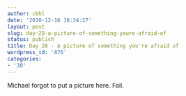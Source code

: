 ```yaml
---
author: cbhl
date: '2010-12-16 18:34:27'
layout: post
slug: day-28-a-picture-of-something-youre-afraid-of
status: publish
title: Day 28 - A picture of something you're afraid of
wordpress_id: '876'
categories:
- '30'
---
```


Michael forgot to put a picture here. Fail.
